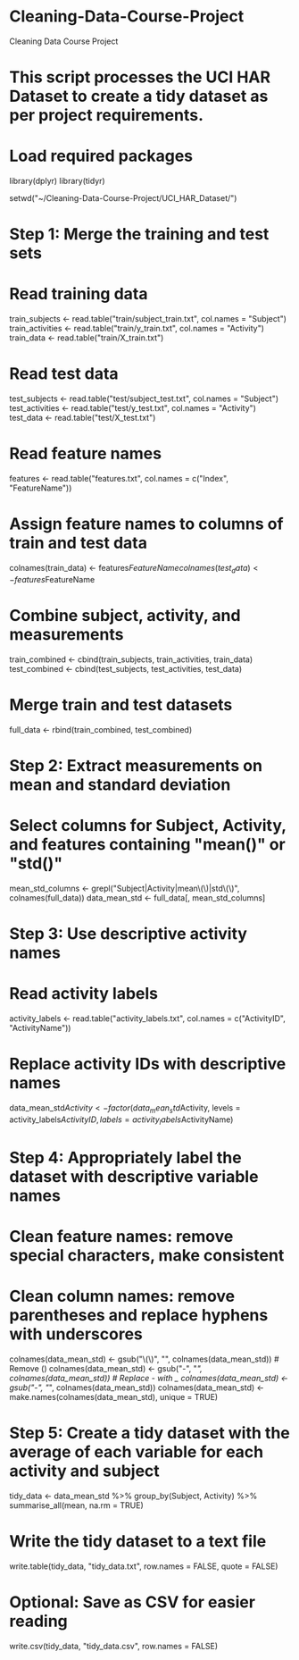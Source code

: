 # Cleaning-Data-Course-Project
Cleaning Data Course Project
# This script processes the UCI HAR Dataset to create a tidy dataset as per project requirements.

# Load required packages
library(dplyr)
library(tidyr)

setwd("~/Cleaning-Data-Course-Project/UCI_HAR_Dataset/")

# Step 1: Merge the training and test sets
# Read training data
train_subjects <- read.table("train/subject_train.txt", col.names = "Subject")
train_activities <- read.table("train/y_train.txt", col.names = "Activity")
train_data <- read.table("train/X_train.txt")

# Read test data
test_subjects <- read.table("test/subject_test.txt", col.names = "Subject")
test_activities <- read.table("test/y_test.txt", col.names = "Activity")
test_data <- read.table("test/X_test.txt")

# Read feature names
features <- read.table("features.txt", col.names = c("Index", "FeatureName"))

# Assign feature names to columns of train and test data
colnames(train_data) <- features$FeatureName
colnames(test_data) <- features$FeatureName

# Combine subject, activity, and measurements
train_combined <- cbind(train_subjects, train_activities, train_data)
test_combined <- cbind(test_subjects, test_activities, test_data)

# Merge train and test datasets
full_data <- rbind(train_combined, test_combined)

# Step 2: Extract measurements on mean and standard deviation
# Select columns for Subject, Activity, and features containing "mean()" or "std()"
mean_std_columns <- grepl("Subject|Activity|mean\\(\\)|std\\(\\)", colnames(full_data))
data_mean_std <- full_data[, mean_std_columns]

# Step 3: Use descriptive activity names
# Read activity labels
activity_labels <- read.table("activity_labels.txt", col.names = c("ActivityID", "ActivityName"))

# Replace activity IDs with descriptive names
data_mean_std$Activity <- factor(data_mean_std$Activity, 
                                 levels = activity_labels$ActivityID, 
                                 labels = activity_labels$ActivityName)

# Step 4: Appropriately label the dataset with descriptive variable names
# Clean feature names: remove special characters, make consistent
# Clean column names: remove parentheses and replace hyphens with underscores
colnames(data_mean_std) <- gsub("\\(\\)", "", colnames(data_mean_std))  # Remove ()
colnames(data_mean_std) <- gsub("-", "_", colnames(data_mean_std))       # Replace - with _
colnames(data_mean_std) <- gsub("-", "_", colnames(data_mean_std))
colnames(data_mean_std) <- make.names(colnames(data_mean_std), unique = TRUE)

# Step 5: Create a tidy dataset with the average of each variable for each activity and subject
tidy_data <- data_mean_std %>%
  group_by(Subject, Activity) %>%
  summarise_all(mean, na.rm = TRUE)

# Write the tidy dataset to a text file
write.table(tidy_data, "tidy_data.txt", row.names = FALSE, quote = FALSE)

# Optional: Save as CSV for easier reading
write.csv(tidy_data, "tidy_data.csv", row.names = FALSE)
